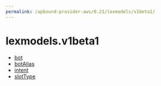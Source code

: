 ```yaml
---
permalink: /upbound-provider-aws/0.21/lexmodels/v1beta1/
---
```


# lexmodels.v1beta1



* [bot](bot.md)
* [botAlias](botAlias.md)
* [intent](intent.md)
* [slotType](slotType.md)